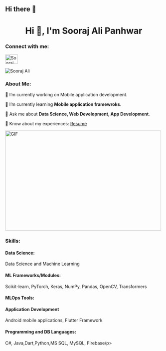 ## Hi there 👋

<!--
**Soorajalipanhwar/Soorajalipanhwar-** is a ✨ _special_ ✨ repository because its `README.md` (this file) appears on your GitHub profile. -->

<!DOCTYPE html>
<html lang="en">
<head>
    <meta charset="UTF-8">
    <meta http-equiv="X-UA-Compatible" content="IE=edge">
    <meta name="viewport" content="width=device-width, initial-scale=1.0">
</head>
<body>
    <h1 align="center">Hi 👋, I'm Sooraj Ali Panhwar</h1>
    <h3 align="left">Connect with me:</h3>
    <p align="left">
        <a href="https://linkedin.com/in/sooraj-ali-panhwar-936150224" target="blank">
            <img align="center" src="https://raw.githubusercontent.com/rahuldkjain/github-profile-readme-generator/master/src/images/icons/Social/linked-in-alt.svg" alt="Sooraj Ali" height="30" width="40" />
        </a>
    </p>
    <p align="left">
        <img src="https://komarev.com/ghpvc/?username=sooraj-ali-panhwar-936150224&label=Profile%20views&color=0e75b6&style=flat" alt="Sooraj Ali" />
    </p>
    <h3 align="left">About Me:</h3>
    <p>🔭 I’m currently working on Mobile application development.</p>
    <p>🌱 I’m currently learning <strong>Mobile application framewroks</strong>.</p>
    <p>💬 Ask me about <strong>Data Science, Web Development, App Development</strong>.</p>
    <p>📄 Know about my experiences: <a href="https://soorajalipanhwar.github.io/resume/" target="_blank">Resume</a></p>
    <img class="align" align="center" alt="GIF" src="https://github.com/abhisheknaiidu/abhisheknaiidu/blob/master/code.gif?raw=true" width="500" height="320" />
    <h3 align="left">Skills:</h3>
    <h4>Data Science:</h4>
    <p>Data Science and Machine Learning</p>
    <h4>ML Frameworks/Modules:</h4>
    <p>Scikit-learn, PyTorch, Keras, NumPy, Pandas, OpenCV, Transformers</p>
    <h4>MLOps Tools:</h4>
    <h4>Application Development</h4>
    <p>Android mobile applications, Flutter Framework</p>
    <h4>Programming and DB Languages:</h4>
    <p>C#, Java,Dart,Python,MS SQL, MySQL, Firebase/p>
